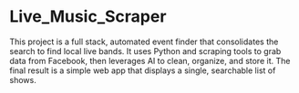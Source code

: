 # Live_Music_Scraper
This project is a full stack, automated event finder that consolidates the search to find local live bands. It uses Python and scraping tools to grab data from Facebook, then leverages AI to clean, organize, and store it. The final result is a simple web app that displays a single, searchable list of shows.
